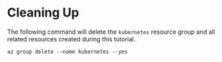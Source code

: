 # Cleaning Up

The following command will delete the `kubernetes` resource group and all related resources created during this tutorial.

```shell
az group delete --name kubernetes --yes
```
